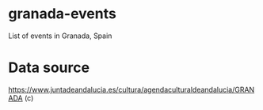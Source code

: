 # granada-events
List of events in Granada, Spain

# Data source
https://www.juntadeandalucia.es/cultura/agendaculturaldeandalucia/GRANADA (c)

